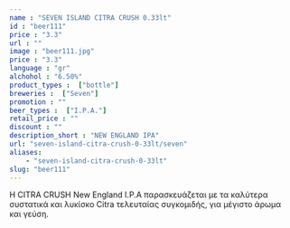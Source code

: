 ```yaml
---
name : "SEVEN ISLAND CITRA CRUSH 0.33lt"
id : "beer111"
price : "3.3"
url : ""
image : "beer111.jpg"
price : "3.3"
language : "gr"
alchohol : "6.50%"
product_types :  ["bottle"]
breweries :  ["Seven"]
promotion : ""
beer_types :  ["I.P.A."]
retail_price : ""
discount : ""
description_short : "NEW ENGLAND IPA"
url: "seven-island-citra-crush-0-33lt/seven"
aliases: 
    - "seven-island-citra-crush-0-33lt"
slug: "beer111"
---
```


Η CITRA CRUSH New England I.P.A παρασκευάζεται με τα καλύτερα συστατικά και λυκίσκο Citra τελευταίας συγκομιδής, για μέγιστο άρωμα και γεύση.